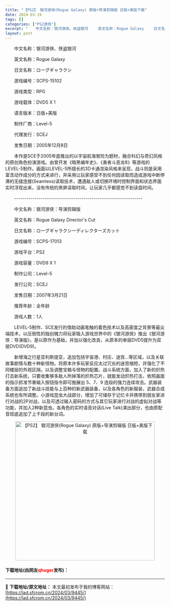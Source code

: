 ```yaml
---
title: "【PS2】 银河游侠(Rogue Galaxy) 原版+导演剪辑版 日版+美版下载"
date: 2024-03-19
tags: []
categories: ["PS2游戏"]
excerpt: "　　中文名称：银河游侠、侠盗银河 　　英文名称：Rogue Galaxy 　　日文名称：ローグギャラクシ 　　游戏编号：SCPS-15102 　　游戏类型：RPG 　　游戏载体：DVD5 X 1 　　语言版本：日版+美版 　　制作厂商：Level-5 　　代理发行：SCEJ 　　发售日期：2005年&hellip;"
layout: post
---
```


 <p>　　中文名称：银河游侠、侠盗银河</p> <p>　　英文名称：Rogue Galaxy</p> <p>　　日文名称：ローグギャラクシ</p> <p>　　游戏编号：SCPS-15102</p> <p>　　游戏类型：RPG</p> <p>　　游戏载体：DVD5 X 1</p> <p>　　语言版本：日版+美版</p> <p>　　制作厂商：Level-5</p> <p>　　代理发行：SCEJ</p> <p>　　发售日期：2005年12月8日</p> <p>　　本作是SCE于2005年底推出的以宇宙航海冒险为题材，融合科幻与奇幻风格的原创角色扮演游戏。由曾开发《暗黑编年史》、《勇者斗恶龙8》等游戏的LEVEL-5制作。画面以LEVEL-5所擅长的3D卡通渲染风格来呈现，战斗则是采用富含动作成分的方式来进行，并采用让玩家感受不到任何因读取而造成游戏中断停滞的无缝连接(Seamless)读取技术，遭遇敌人或切换环境时控制界面和状态界面实时浮现出来，没有传统的黑屏读取时间，让玩家几乎都感觉不到读盘时间。</p> <p>　　---------------------------------------------------------------</p> <p>　　中文名称：银河游侠：导演剪辑版</p> <p>　　英文名称：Rogue Galaxy Director&#39;s Cut</p> <p>　　日文名称：ローグギャラクシーディレクターズカット</p> <p>　　游戏编号：SCPS-17013</p> <p>　　游戏平台：PS2</p> <p>　　游戏容量：DVD9 X 1</p> <p>　　制作公司：Level-5</p> <p>　　发行公司：SCEJ</p> <p>　　发售日期：2007年3月21日</p> <p>　　推荐年龄：全年龄</p> <p>　　游戏人数：1人</p> <p>　　LEVEL-5制作、SCE发行的借助动画笔触的着色技术以及高密度之背景等最尖端技术，以压倒性的独创魄力将玩家吸入游戏世界中的《银河游侠》推出《银河游侠：导演版》，是以原作为基础，并加以强化改良，从原本的单层DVD5提升为双层DVD(DVD9)。</p> <p>　　新增海之行星亚利斯提亚，追加包括宇宙港、村庄、迷宫...等区域，以及关联故事剧情与数十种新怪物。将原本许多玩家反应太过冗长的迷宫缩短，并强化了不同楼层的外观区隔，以及调整宝箱与怪物的配置。战斗系统方面，加入了新的炽热打击新系统，只要收集够多敌人所掉落的炽热芯片，就能发动炽热打击，依照画面的指示抓准节奏输入按钮指令即可施展出 5、7、9 连段的强力连续攻击。武器装备方面追加了新战斗技能与上百种的新武器装备，以及各角色的新服装，武器合成系统也有所调整。小游戏昆虫大战部分，增加了可储存于记忆卡并携带到朋友家进行对战的2P对战，以及可透过输入密码的方式与其它玩家进行对战的虚拟对战等功能，并加入2种新昆虫。各角色的实时语音对话(Live Talk)演出部分，也由原配音班底追加了上千段的新台词。</p> <p align="center"><img align="" border="0" src="https://lad.sfcrom.cn/wp-content/uploads/2024/03/20240319_65f99912b5005.jpg" width="440" alt="【PS2】 银河游侠(Rogue Galaxy) 原版+导演剪辑版 日版+美版下载" /></p> <p><h4>下载地址(由网友<font color="red">qhuger</font>发布)：</h4></p> 

---
📖 **下载地址/原文地址：** 本文最初发布于我的博客网站：[https://lad.sfcrom.cn/2024/03/9445/](https://lad.sfcrom.cn/2024/03/9445/)
